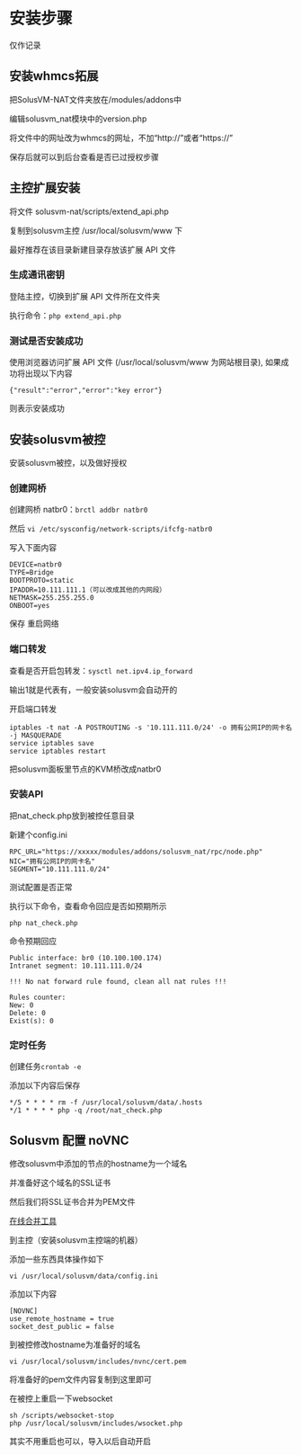 # 安装步骤

仅作记录

## 安装whmcs拓展
把SolusVM-NAT文件夹放在/modules/addons中

编辑solusvm_nat模块中的version.php

将文件中的网址改为whmcs的网址，不加“http://”或者“https://”

保存后就可以到后台查看是否已过授权步骤

## 主控扩展安装

将文件 solusvm-nat/scripts/extend_api.php

复制到solusvm主控 /usr/local/solusvm/www 下

最好推荐在该目录新建目录存放该扩展 API 文件

### 生成通讯密钥

登陆主控，切换到扩展 API 文件所在文件夹

执行命令：`php extend_api.php`

### 测试是否安装成功

使用浏览器访问扩展 API 文件 (/usr/local/solusvm/www 为网站根目录), 如果成功将出现以下内容

    {"result":"error","error":"key error"}

则表示安装成功

## 安装solusvm被控

安装solusvm被控，以及做好授权

### 创建网桥

创建网桥 natbr0：`brctl addbr natbr0`

然后 `vi /etc/sysconfig/network-scripts/ifcfg-natbr0`

写入下面内容

    DEVICE=natbr0
    TYPE=Bridge
    BOOTPROTO=static
    IPADDR=10.111.111.1（可以改成其他的内网段）
    NETMASK=255.255.255.0
    ONBOOT=yes

保存 重启网络

### 端口转发

查看是否开启包转发：`sysctl net.ipv4.ip_forward`

输出1就是代表有，一般安装solusvm会自动开的

开启端口转发

    iptables -t nat -A POSTROUTING -s '10.111.111.0/24' -o 拥有公网IP的网卡名 -j MASQUERADE
    service iptables save
    service iptables restart

把solusvm面板里节点的KVM桥改成natbr0

### 安装API

把nat_check.php放到被控任意目录

新建个config.ini

    RPC_URL="https://xxxxx/modules/addons/solusvm_nat/rpc/node.php" 
    NIC="拥有公网IP的网卡名"
    SEGMENT="10.111.111.0/24"

测试配置是否正常

执行以下命令，查看命令回应是否如预期所示

`php nat_check.php`

命令预期回应

    Public interface: br0 (10.100.100.174)
    Intranet segment: 10.111.111.0/24
 
    !!! No nat forward rule found, clean all nat rules !!!
 
    Rules counter:
    New: 0
    Delete: 0
    Exist(s): 0

### 定时任务

创建任务`crontab -e`

添加以下内容后保存

    */5 * * * * rm -f /usr/local/solusvm/data/.hosts
    */1 * * * * php -q /root/nat_check.php

## Solusvm 配置 noVNC

修改solusvm中添加的节点的hostname为一个域名

并准备好这个域名的SSL证书

然后我们将SSL证书合并为PEM文件

[在线合并工具](https://www.myssl.cn/tools/merge-pem-cert.html)

到主控（安装solusvm主控端的机器）

添加一些东西具体操作如下

`vi /usr/local/solusvm/data/config.ini`

添加以下内容

    [NOVNC]
    use_remote_hostname = true
    socket_dest_public = false

到被控修改hostname为准备好的域名

`vi /usr/local/solusvm/includes/nvnc/cert.pem`

将准备好的pem文件内容复制到这里即可

在被控上重启一下websocket

    sh /scripts/websocket-stop
    php /usr/local/solusvm/includes/wsocket.php

其实不用重启也可以，导入以后自动开启